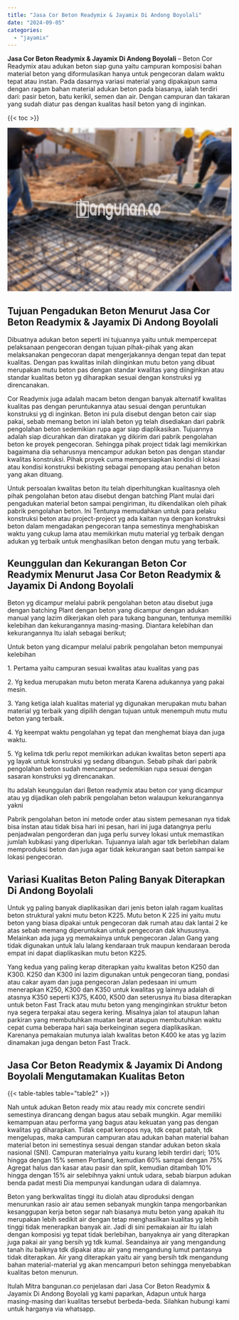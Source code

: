 ```yaml
---
title: "Jasa Cor Beton Readymix & Jayamix Di Andong Boyolali"
date: "2024-09-05"
categories: 
  - "jayamix"
---
```


**Jasa Cor Beton Readymix & Jayamix Di Andong Boyolali** – Beton Cor Readymix atau adukan beton siap guna yaitu campuran komposisi bahan material beton yang diformulasikan hanya untuk pengecoran dalam waktu tepat atau instan. Pada dasarnya variasi material yang dipakaipun sama dengan ragam bahan material adukan beton pada biasanya, ialah terdiri dari: pasir beton, batu kerikil, semen dan air. Dengan campuran dan takaran yang sudah diatur pas dengan kualitas hasil beton yang di inginkan.

{{< toc >}}

![Jasa Cor Beton Readymix & Jayamix Di Andong Boyolali](/images/jasa-cor-readymix-09.png)

## Tujuan Pengadukan Beton Menurut Jasa Cor Beton Readymix & Jayamix Di Andong Boyolali

Dibuatnya adukan beton seperti ini tujuannya yaitu untuk mempercepat pelaksanaan pengecoran dengan tujuan pihak-pihak yang akan melaksanakan pengecoran dapat mengerjakannya dengan tepat dan tepat kualitas. Dengan pas kwalitas inilah diinginkan mutu beton yang dibuat merupakan mutu beton pas dengan standar kwalitas yang diinginkan atau standar kualitas beton yg diharapkan sesuai dengan konstruksi yg direncanakan.

Cor Readymix juga adalah macam beton dengan banyak alternatif kwalitas kualitas pas dengan peruntukannya atau sesuai dengan peruntukan konstruksi yg di inginkan. Beton ini pula disebut dengan beton cair siap pakai, sebab memang beton ini ialah beton yg telah disediakan dari pabrik pengolahan beton sedemikian rupa agar siap diaplikasikan. Tujuannya adalah siap dicurahkan dan diratakan yg dikirim dari pabrik pengolahan beton ke proyek pengecoran. Sehingga pihak project tidak lagi memikirkan bagaimana dia seharusnya mencampur adukan beton pas dengan standar kwalitas konstruksi. Pihak proyek cuma mempersiapkan kondisi di lokasi atau kondisi konstruksi bekisting sebagai penopang atau penahan beton yang akan dituang.

Untuk persoalan kwalitas beton itu telah diperhitungkan kualitasnya oleh pihak pengolahan beton atau disebut dengan batching Plant mulai dari pengadukan material beton sampai pengiriman, itu dikendalikan oleh pihak pabrik pengolahan beton. Ini Tentunya memudahkan untuk para pelaku konstruksi beton atau project-project yg ada kaitan nya dengan konstruksi beton dalam mengadakan pengecoran tanpa semestinya menghabiskan waktu yang cukup lama atau memikirkan mutu material yg terbaik dengan adukan yg terbaik untuk menghasilkan beton dengan mutu yang terbaik.

## Keunggulan dan Kekurangan Beton Cor Readymix Menurut Jasa Cor Beton Readymix & Jayamix Di Andong Boyolali

Beton yg dicampur melalui pabrik pengolahan beton atau disebut juga dengan batching Plant dengan beton yang dicampur dengan adukan manual yang lazim dikerjakan oleh para tukang bangunan, tentunya memiliki kelebihan dan kekurangannya masing-masing. Diantara kelebihan dan kekurangannya Itu ialah sebagai berikut;

Untuk beton yang dicampur melalui pabrik pengolahan beton mempunyai kelebihan

1\. Pertama yaitu campuran sesuai kwalitas atau kualitas yang pas

2\. Yg kedua merupakan mutu beton merata Karena adukannya yang pakai mesin.

3\. Yang ketiga ialah kualitas material yg digunakan merupakan mutu bahan material yg terbaik yang dipilih dengan tujuan untuk menempuh mutu mutu beton yang terbaik.

4\. Yg keempat waktu pengolahan yg tepat dan menghemat biaya dan juga waktu.

5\. Yg kelima tdk perlu repot memikirkan adukan kwalitas beton seperti apa yg layak untuk konstruksi yg sedang dibangun. Sebab pihak dari pabrik pengolahan beton sudah mencampur sedemikian rupa sesuai dengan sasaran konstruksi yg direncanakan.

Itu adalah keunggulan dari Beton readymix atau beton cor yang dicampur atau yg dijadikan oleh pabrik pengolahan beton walaupun kekurangannya yakni

Pabrik pengolahan beton ini metode order atau sistem pemesanan nya tidak bisa instan atau tidak bisa hari ini pesan, hari ini juga datangnya perlu penjadwalan pengorderan dan juga perlu survey lokasi untuk memastikan jumlah kubikasi yang diperlukan. Tujuannya ialah agar tdk berlebihan dalam memproduksi beton dan juga agar tidak kekurangan saat beton sampai ke lokasi pengecoran.

## Variasi Kualitas Beton Paling Banyak Diterapkan Di Andong Boyolali

Untuk yg paling banyak diaplikasikan dari jenis beton ialah ragam kualitas beton struktural yakni mutu beton K225. Mutu beton K 225 ini yaitu mutu beton yang biasa dipakai untuk pengecoran dak rumah atau dak lantai 2 ke atas sebab memang diperuntukan untuk pengecoran dak khususnya. Melainkan ada juga yg memakainya untuk pengecoran Jalan Gang yang tidak digunakan untuk lalu lalang kendaraan truk maupun kendaraan beroda empat ini dapat diaplikasikan mutu beton K225.

Yang kedua yang paling kerap diterapkan yaitu kwalitas beton K250 dan K300. K250 dan K300 ini lazim digunakan untuk pengecoran tiang, pondasi atau cakar ayam dan juga pengecoran Jalan pedesaan ini umum menerapkan K250, K300 dan K350 untuk kwalitas yg lainnya adalah di atasnya K350 seperti K375, K400, K500 dan seterusnya itu biasa diterapkan untuk beton Fast Track atau mutu beton yang menginginkan struktur beton nya segera terpakai atau segera kering. Misalnya jalan tol ataupun lahan parkiran yang membutuhkan muatan berat ataupun membutuhkan waktu cepat cuma beberapa hari saja berkeinginan segera diaplikasikan. Karenanya pemakaian mutunya ialah kwalitas beton K400 ke atas yg lazim dinamakan juga dengan beton Fast Track.

## Jasa Cor Beton Readymix & Jayamix Di Andong Boyolali Mengutamakan Kualitas Beton

{{< table-tables table="table2" >}}

Nah untuk adukan Beton ready mix atau ready mix concrete sendiri semestinya dirancang dengan bagus atau sebaik mungkin. Agar memiliki kemampuan atau performa yang bagus atau kekuatan yang pas dengan kwalitas yg diharapkan. Tidak cepat keropos nya, tdk cepat patah, tdk mengelupas, maka campuran campuran atau adukan bahan material bahan material beton ini semestinya sesuai dengan standar adukan beton skala nasional (SNI). Campuran materialnya yaitu kurang lebih terdiri dari; 10% hingga dengan 15% semen Portland, kemudian 60% sampai dengan 75% Agregat halus dan kasar atau pasir dan split, kemudian ditambah 10% hingga dengan 15% air selebihnya yakni untuk udara, sebab biarpun adukan benda padat mesti Dia mempunyai kandungan udara di dalamnya.

Beton yang berkwalitas tinggi itu diolah atau diproduksi dengan menurunkan rasio air atau semen sebanyak mungkin tanpa mengorbankan kesanggupan kerja beton segar nah biasanya mutu beton yang apakah itu merupakan lebih sedikit air dengan tetap menghasilkan kualitas yg lebih tinggi tidak menerapkan banyak air. Jadi di sini pemakaian air Itu ialah dengan komposisi yg tepat tidak berlebihan, banyaknya air yang diterapkan juga pakai air yang bersih yg tdk kumal. Seandainya air yang mengandung tanah itu baiknya tdk dipakai atau air yang mengandung lumut pantasnya tidak diterapkan. Air yang diterapkan yaitu air yang bersih tdk mengandung bahan material-material yg akan mencampuri beton sehingga menyebabkan kualitas beton menurun.

Itulah Mitra bangunan.co penjelasan dari Jasa Cor Beton Readymix & Jayamix Di Andong Boyolali yg kami paparkan, Adapun untuk harga masing-masing dari kualitas tersebut berbeda-beda. Silahkan hubungi kami untuk harganya via whatsapp.
